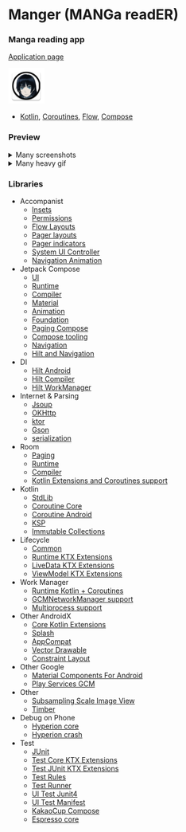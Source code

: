 Manger (MANGa readER)
===================
### Manga reading app

[Application page](https://4pda.to/forum/index.php?showtopic=772886&st=80)

![picture](md_data/icon.png)


* [Kotlin](https://kotlinlang.org/), [Coroutines](https://github.com/Kotlin/kotlinx.coroutines),
  [Flow](https://kotlinlang.org/docs/flow.html), [Compose](https://developer.android.com/jetpack/compose/)

### Preview
<details>
  <summary>Many screenshots</summary>
    <p align="center">
      <img src="md_data/1.jpg" width="20%"/>
      <img src="md_data/2.jpg" width="20%"/>
      <img src="md_data/4.jpg" width="20%"/>
      <img src="md_data/5.jpg" width="20%"/>
      <img src="md_data/6.jpg" width="20%"/>
      <img src="md_data/7.jpg" width="20%"/>
      <img src="md_data/8.jpg" width="20%"/>
      <img src="md_data/9.jpg" width="20%"/>
      <img src="md_data/10.jpg" width="20%"/>
      <img src="md_data/11.jpg" width="20%"/>
      <img src="md_data/12.jpg" width="20%"/>
      <img src="md_data/13.jpg" width="20%"/>
      <img src="md_data/14.jpg" width="20%"/>
      <img src="md_data/15.jpg" width="20%"/>
      <img src="md_data/16.jpg" width="20%"/>
      <img src="md_data/17.jpg" width="20%"/>
      <img src="md_data/18.jpg" width="20%"/>
    </p>
</details>
<details>
  <summary>Many heavy gif</summary>
    <p>  
    <details>
        <summary><b>"Library And Categories"</b> Screens</summary>
        <p>
        <img src="md_data/part_1.gif" width="32%"/>
        <img src="md_data/part_2.gif" width="32%"/>
        <summary><b>"Drawer menu"</b></summary>
        <img src="md_data/part_15.gif" width="32%"/>
    </details>
    <p>
    <details>
        <summary><b>"Chapters of Manga"</b> Screen</summary>
        <img src="md_data/part_16.gif" width="32%"/>
        <img src="md_data/part_17.gif" width="32%"/>
    </details>
    <p>
    <details>
        <summary><b>"Statistic"</b> Screen</summary>
        <img src="md_data/part_3.gif" width="32%"/>
    </details>
    <p>
    <details>
        <summary><b>"Storage"</b> Screen</summary>
        <img src="md_data/part_4.gif" width="32%"/>
    </details>
    <p>
    <details>
        <summary><b>"Site Catalog"</b> Screen</summary>
        <img src="md_data/part_5.gif" width="32%"/>
    </details>
    <p>
    <details>
        <summary><b>"Single Site"</b> Screen</summary>
        <img src="md_data/part_6.gif" width="32%"/>
    </details>
    <p>
    <details>
        <summary><b>"Global Search"</b> Screen</summary>
        <img src="md_data/part_7.gif" width="32%"/>
    </details>
    <p>
    <details>
        <summary><b>"Downloads"</b> Screen</summary>
        <img src="md_data/part_8.gif" width="32%"/>
        <summary><b>"Downloads"</b> Notification</summary>
        <img src="md_data/part_11.gif" width="32%"/>
    </details>
    <p>
    <details>
        <summary><b>"Last Added Chapters"</b> Screen</summary>
        <img src="md_data/part_9.gif" width="32%"/>
    </details>
    <p>
    <details>
        <summary><b>"Scheduler"</b> Screen</summary>
        <img src="md_data/part_10.gif" width="32%"/>
    </details>
    <p>
    <details>
        <summary><b>"Settings"</b> Screen</summary>
        <img src="md_data/part_12.gif" width="32%"/>
        <summary><b>"Change order drawer menu"</b></summary>
        <img src="md_data/part_13.gif" width="32%"/>
    </details>
    <p>
    <details>
        <summary><b>"App launch - Splash"</b> Screen</summary>
        <img src="md_data/part_14.gif" width="32%"/>
    </details>
    <p>
    <details>
        <summary><b>"Downloads"</b> Screen</summary>
    </details>
</details>

### Libraries

* Accompanist
    * [Insets](https://google.github.io/accompanist/insets/)
    * [Permissions](https://google.github.io/accompanist/permissions/)
    * [Flow Layouts](https://google.github.io/accompanist/flowlayout/)
    * [Pager layouts](https://google.github.io/accompanist/pager/)
    * [Pager indicators](https://google.github.io/accompanist/pager/#indicators)
    * [System UI Controller](https://google.github.io/accompanist/systemuicontroller/)
    * [Navigation Animation](https://google.github.io/accompanist/navigation-animation/)
* Jetpack Compose
    * [UI](https://developer.android.com/jetpack/androidx/releases/compose-ui)
    * [Runtime](https://developer.android.com/jetpack/androidx/releases/compose-runtime)
    * [Compiler](https://developer.android.com/jetpack/androidx/releases/compose-compiler)
    * [Material](https://developer.android.com/jetpack/androidx/releases/compose-material)
    * [Animation](https://developer.android.com/jetpack/androidx/releases/compose-animation)
    * [Foundation](https://developer.android.com/jetpack/androidx/releases/compose-foundation)
    * [Paging Compose](https://developer.android.com/jetpack/compose/libraries#paging)
    * [Compose tooling](https://developer.android.com/jetpack/compose/tooling)
    * [Navigation](https://developer.android.com/jetpack/compose/navigation)
    * [Hilt and Navigation](https://developer.android.com/jetpack/compose/libraries#hilt-navigation)
* DI
    * [Hilt Android](https://developer.android.com/training/dependency-injection/hilt-android)
    * [Hilt Compiler](https://developer.android.com/training/dependency-injection/hilt-android)
    * [Hilt WorkManager](https://developer.android.com/training/dependency-injection/hilt-jetpack#workmanager)
* Internet & Parsing
    * [Jsoup](https://jsoup.org)
    * [OKHttp](https://square.github.io/okhttp/)
    * [ktor](https://ktor.io/docs/welcome.html)
    * [Gson](https://github.com/google/gson)
    * [serialization](https://github.com/Kotlin/kotlinx.serialization)
* Room
    * [Paging](https://developer.android.com/training/data-storage/room)
    * [Runtime](https://developer.android.com/training/data-storage/room)
    * [Compiler](https://developer.android.com/training/data-storage/room)
    * [Kotlin Extensions and Coroutines support](https://developer.android.com/training/data-storage/room)
* Kotlin
    * [StdLib](https://kotlinlang.org/api/latest/jvm/stdlib/)
    * [Coroutine Core](https://github.com/Kotlin/kotlinx.coroutines)
    * [Coroutine Android](https://github.com/Kotlin/kotlinx.coroutines/blob/master/ui/kotlinx-coroutines-android/README.md)
    * [KSP](https://github.com/google/ksp)
    * [Immutable Collections](https://github.com/Kotlin/kotlinx.collections.immutable)
* Lifecycle
    * [Common](https://developer.android.com/topic/libraries/architecture/lifecycle)
    * [Runtime KTX Extensions](https://developer.android.com/topic/libraries/architecture/lifecycle)
    * [LiveData KTX Extensions](https://developer.android.com/topic/libraries/architecture/livedata)
    * [ViewModel KTX Extensions](https://developer.android.com/topic/libraries/architecture/viewmodel)
* Work Manager
    * [Runtime Kotlin + Coroutines](https://developer.android.com/topic/libraries/architecture/workmanager)
    * [GCMNetworkManager support](https://developer.android.com/jetpack/androidx/releases/work)
    * [Multiprocess support](https://developer.android.com/jetpack/androidx/releases/work)
* Other AndroidX
    * [Core Kotlin Extensions](https://developer.android.com/jetpack/androidx/releases/core#core_and_core-ktx_version_170_2)
    * [Splash](https://developer.android.com/jetpack/androidx/releases/core#core_splashscreen_version_10_2)
    * [AppCompat](https://developer.android.com/jetpack/androidx/releases/appcompat)
    * [Vector Drawable](https://developer.android.com/jetpack/androidx/releases/vectordrawable)
    * [Constraint Layout](https://developer.android.com/jetpack/androidx/releases/constraintlayout)
* Other Google
    * [Material Components For Android](https://mvnrepository.com/artifact/com.google.android.material/material)
    * [Play Services GCM](https://mvnrepository.com/artifact/com.google.android.gms/play-services-gcm?repo=google)
* Other
    * [Subsampling Scale Image View](https://github.com/davemorrissey/subsampling-scale-image-view)
    * [Timber](https://github.com/JakeWharton/timber)
* Debug on Phone
    * [Hyperion core](https://github.com/willowtreeapps/Hyperion-Android)
    * [Hyperion crash](https://github.com/willowtreeapps/Hyperion-Android/tree/develop/hyperion-crash)
* Test
    * [JUnit](https://mvnrepository.com/artifact/junit/junit)
    * [Test Core KTX Extensions](https://developer.android.com/jetpack/androidx/releases/test#core_141_2)
    * [Test JUnit KTX Extensions](https://developer.android.com/jetpack/androidx/releases/test#junit_extensions_114_2)
    * [Test Rules](https://developer.android.com/jetpack/androidx/releases/test#rules_141_2)
    * [Test Runner](https://developer.android.com/jetpack/androidx/releases/test#runner_141_2)
    * [UI Test Junit4](https://developer.android.com/jetpack/compose/testing#setup)
    * [UI Test Manifest](https://developer.android.com/jetpack/compose/testing#setup)
    * [KakaoCup Compose](https://github.com/KakaoCup/Compose)
    * [Espresso core](https://developer.android.com/training/testing/espresso/setup)
